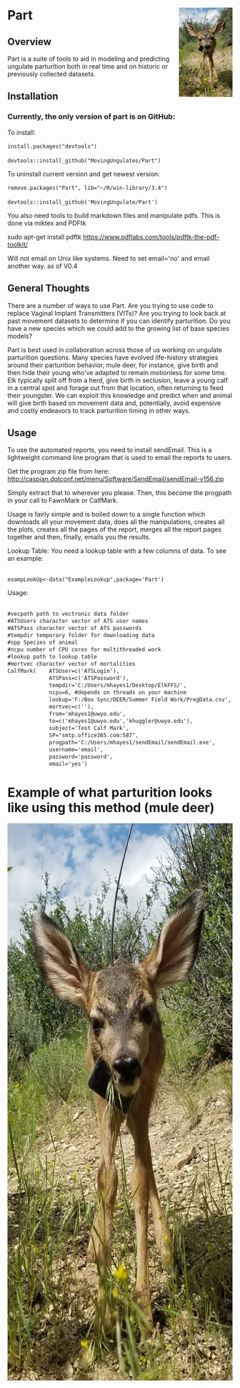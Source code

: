 # Part <img src="man/figures/PartLog.jpg" align="right" height="200" width="120" />

## Overview

Part is a suite of tools to aid in modeling and predicting ungulate parturition both in real time
and on historic or previously collected datasets.

## Installation

### Currently, the only version of part is on GitHub:

To install:

```{r}
install.packages("devtools")

devtools::install_github("MovingUngulates/Part")
```

To uninstall current version and get newest version:

```{r}
remove.packages("Part", lib="~/R/win-library/3.4")

devtools::install_github('MovingUngulate/Part')
```

You also need tools to build markdown files and manipulate pdfs. This is done via miktex and PDFtk

sudo apt-get install pdftk
https://www.pdflabs.com/tools/pdftk-the-pdf-toolkit/


Will not email on Unix like systems. Need to set email='no' and email another way. as of V0.4


## General Thoughts

There are a number of ways to use Part. Are you trying to use code to replace Vaginal Implant Transmitters (VITs)? Are you trying to look back at past movement datasets to determine if you can identify parturition. Do you have a new species which we could add to the growing list of base species models?

Part is best used in collaboration across those of us working on ungulate parturition questions. Many species have evolved life-history strategies around their parturition behavior, mule deer, for instance, give birth and then hide their young who've adapted to remain motionless for some time. Elk typically split off from a herd, give birth in seclusion, leave a young calf in a central spot and forage out from that location, often returning to feed their youngster. We can exploit this knowledge and predict when and animal will give birth based on movement data and, potentially, avoid expensive and costly endeavors to track parturition timing in other ways.

## Usage

To use the automated reports, you need to install sendEmail. This is a lightweight command line program that is used to email the reports to users. 

Get the program zip file from here: http://caspian.dotconf.net/menu/Software/SendEmail/sendEmail-v156.zip

Simply extract that to wherever you please. Then, this become the progpath in your call to FawnMark or CalfMark.

Usage is fairly simple and is boiled down to a single function which downloads all your movement data, does all the manipulations, creates all the plots, creates all the pages of the report, merges all the report pages together and then, finally, emails you the results.

Lookup Table: You need a lookup table with a few columns of data. To see an example:

```{r}

exampLookUp<-data("ExampleLookup",package='Part')

```


Usage:

```{r}

#vecpath path to vectronic data folder
#ATSUsers character vector of ATS user names
#ATSPass character vector of ATS passwords
#tempdir temporary folder for downloading data
#spp Species of animal
#ncpu number of CPU cores for multithreaded work
#lookup path to lookup table
#mortvec character vector of mortalities 
CalfMark(    ATSUser=c('ATSLogin'),
             ATSPass=c('ATSPassword'),
             tempdir='C:/Users/mhayes1/Desktop/ElkFFS/',
             ncpu=6, #depends on threads on your machine
             lookup='F:/Box Sync/DEER/Summer Field Work/PregData.csv',
             mortvec=c(''),
             from='mhayes1@uwyo.edu',
             to=c('mhayes1@uwyo.edu','khuggler@uwyo.edu'),
             subject='Test Calf Mark',
             SP="smtp.office365.com:587",
             progpath='C:/Users/mhayes1/sendEmail/sendEmail.exe',
             username='email',
             password='password',
             email='yes')

```

# Example of what parturition looks like using this method (mule deer)

<img src="man/figures/PartLog.jpg" align="left" height="1248" width="1113" />